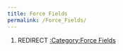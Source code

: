 ```yaml
---
title: Force Fields
permalink: /Force_Fields/
---
```


1.  REDIRECT [:Category:Force Fields](/:Category:Force_Fields "wikilink")
